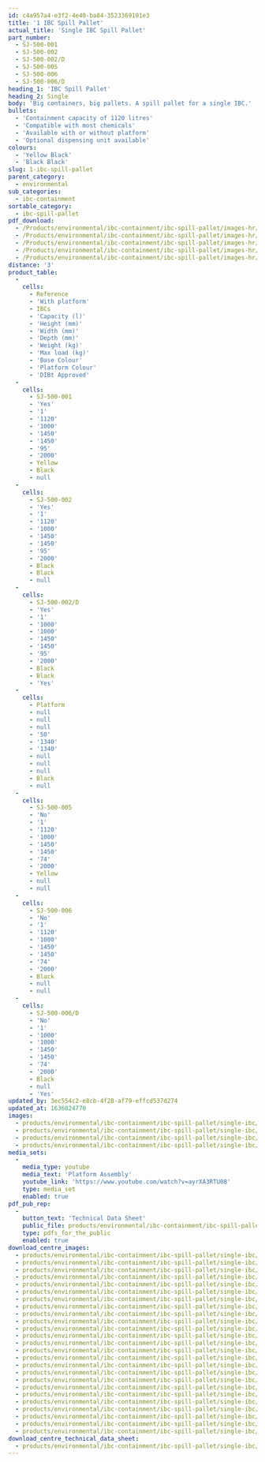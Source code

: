 ```yaml
---
id: c4a957a4-e3f2-4e40-ba84-3523369101e3
title: '1 IBC Spill Pallet'
actual_title: 'Single IBC Spill Pallet'
part_number:
  - SJ-500-001
  - SJ-500-002
  - SJ-500-002/D
  - SJ-500-005
  - SJ-500-006
  - SJ-500-006/D
heading_1: 'IBC Spill Pallet'
heading_2: Single
body: 'Big containers, big pallets. A spill pallet for a single IBC.'
bullets:
  - 'Containment capacity of 1120 litres'
  - 'Compatible with most chemicals'
  - 'Available with or without platform'
  - 'Optional dispensing unit available'
colours:
  - 'Yellow Black'
  - 'Black Black'
slug: 1-ibc-spill-pallet
parent_category:
  - environmental
sub_categories:
  - ibc-containment
sortable_category:
  - ibc-spill-pallet
pdf_download:
  - /Products/environmental/ibc-containment/ibc-spill-pallet/images-hr/1IBC-SJ-500-001_01.jpg
  - /Products/environmental/ibc-containment/ibc-spill-pallet/images-hr/1IBC-SJ-500-001_02.jpg
  - /Products/environmental/ibc-containment/ibc-spill-pallet/images-hr/1IBC-SJ-500-002_01.jpg
  - /Products/environmental/ibc-containment/ibc-spill-pallet/images-hr/1IBC-SJ-500-005_01.jpg
  - /Products/environmental/ibc-containment/ibc-spill-pallet/images-hr/1IBC-SJ-500-006_02.jpg
distance: '3'
product_table:
  -
    cells:
      - Reference
      - 'With platform'
      - IBCs
      - 'Capacity (l)'
      - 'Height (mm)'
      - 'Width (mm)'
      - 'Depth (mm)'
      - 'Weight (kg)'
      - 'Max load (kg)'
      - 'Base Colour'
      - 'Platform Colour'
      - 'DIBt Approved'
  -
    cells:
      - SJ-500-001
      - 'Yes'
      - '1'
      - '1120'
      - '1000'
      - '1450'
      - '1450'
      - '95'
      - '2000'
      - Yellow
      - Black
      - null
  -
    cells:
      - SJ-500-002
      - 'Yes'
      - '1'
      - '1120'
      - '1000'
      - '1450'
      - '1450'
      - '95'
      - '2000'
      - Black
      - Black
      - null
  -
    cells:
      - SJ-500-002/D
      - 'Yes'
      - '1'
      - '1000'
      - '1000'
      - '1450'
      - '1450'
      - '95'
      - '2000'
      - Black
      - Black
      - 'Yes'
  -
    cells:
      - Platform
      - null
      - null
      - null
      - '50'
      - '1340'
      - '1340'
      - null
      - null
      - null
      - Black
      - null
  -
    cells:
      - SJ-500-005
      - 'No'
      - '1'
      - '1120'
      - '1000'
      - '1450'
      - '1450'
      - '74'
      - '2000'
      - Yellow
      - null
      - null
  -
    cells:
      - SJ-500-006
      - 'No'
      - '1'
      - '1120'
      - '1000'
      - '1450'
      - '1450'
      - '74'
      - '2000'
      - Black
      - null
      - null
  -
    cells:
      - SJ-500-006/D
      - 'No'
      - '1'
      - '1000'
      - '1000'
      - '1450'
      - '1450'
      - '74'
      - '2000'
      - Black
      - null
      - 'Yes'
updated_by: 3ec554c2-e8cb-4f28-af79-effcd537d274
updated_at: 1636024770
images:
  - products/environmental/ibc-containment/ibc-spill-pallet/single-ibc/images-lr/SJ-500-001_02.jpg
  - products/environmental/ibc-containment/ibc-spill-pallet/single-ibc/images-lr/SJ-500-001_01.jpg
  - products/environmental/ibc-containment/ibc-spill-pallet/single-ibc/images-lr/SJ-500-002_01.jpg
  - products/environmental/ibc-containment/ibc-spill-pallet/single-ibc/images-lr/SJ-500-001_03.jpg
media_sets:
  -
    media_type: youtube
    media_text: 'Platform Assembly'
    youtube_link: 'https://www.youtube.com/watch?v=ayrXA3RTU08'
    type: media_set
    enabled: true
pdf_pub_rep:
  -
    button_text: 'Technical Data Sheet'
    public_file: products/environmental/ibc-containment/ibc-spill-pallet/single-ibc/pdf-lr/EV-Spill-Pallet-(1-IBC)-TD_EN.pdf
    type: pdfs_for_the_public
    enabled: true
download_centre_images:
  - products/environmental/ibc-containment/ibc-spill-pallet/single-ibc/images-hr/SJ-500-001_01.jpg
  - products/environmental/ibc-containment/ibc-spill-pallet/single-ibc/images-hr/SJ-500-001_02.jpg
  - products/environmental/ibc-containment/ibc-spill-pallet/single-ibc/images-hr/SJ-500-001_03.jpg
  - products/environmental/ibc-containment/ibc-spill-pallet/single-ibc/images-hr/SJ-500-001_04.jpg
  - products/environmental/ibc-containment/ibc-spill-pallet/single-ibc/images-hr/SJ-500-001_05.jpg
  - products/environmental/ibc-containment/ibc-spill-pallet/single-ibc/images-hr/SJ-500-005_03.jpg
  - products/environmental/ibc-containment/ibc-spill-pallet/single-ibc/images-hr/SJ-500-005_04.jpg
  - products/environmental/ibc-containment/ibc-spill-pallet/single-ibc/images-hr/SJ-500-005_01.jpg
  - products/environmental/ibc-containment/ibc-spill-pallet/single-ibc/images-hr/SJ-500-005_02.jpg
  - products/environmental/ibc-containment/ibc-spill-pallet/single-ibc/images-hr/SJ-500-005_05.jpg
  - products/environmental/ibc-containment/ibc-spill-pallet/single-ibc/images-hr/SJ-500-001_06.jpg
  - products/environmental/ibc-containment/ibc-spill-pallet/single-ibc/images-hr/SJ-500-005_06.jpg
  - products/environmental/ibc-containment/ibc-spill-pallet/single-ibc/images-hr/SJ-500-002_01.jpg
  - products/environmental/ibc-containment/ibc-spill-pallet/single-ibc/images-hr/SJ-500-002_02.jpg
  - products/environmental/ibc-containment/ibc-spill-pallet/single-ibc/images-hr/SJ-500-002_03.jpg
  - products/environmental/ibc-containment/ibc-spill-pallet/single-ibc/images-hr/SJ-500-002_04.jpg
  - products/environmental/ibc-containment/ibc-spill-pallet/single-ibc/images-hr/SJ-500-002_05.jpg
  - products/environmental/ibc-containment/ibc-spill-pallet/single-ibc/images-hr/SJ-500-002_06.jpg
  - products/environmental/ibc-containment/ibc-spill-pallet/single-ibc/images-hr/SJ-500-002_07.jpg
  - products/environmental/ibc-containment/ibc-spill-pallet/single-ibc/images-hr/SJ-500-006_01.jpg
  - products/environmental/ibc-containment/ibc-spill-pallet/single-ibc/images-hr/SJ-500-006_02.jpg
  - products/environmental/ibc-containment/ibc-spill-pallet/single-ibc/images-hr/SJ-500-006_03.jpg
  - products/environmental/ibc-containment/ibc-spill-pallet/single-ibc/images-hr/SJ-500-006_04.jpg
  - products/environmental/ibc-containment/ibc-spill-pallet/single-ibc/images-hr/SJ-500-006_05.jpg
  - products/environmental/ibc-containment/ibc-spill-pallet/single-ibc/images-hr/SJ-500-006_06.jpg
download_centre_technical_data_sheet:
  - products/environmental/ibc-containment/ibc-spill-pallet/single-ibc/pdf-hr/EV-Spill-Pallet-(1-IBC)-TD_EN.pdf
---
```

